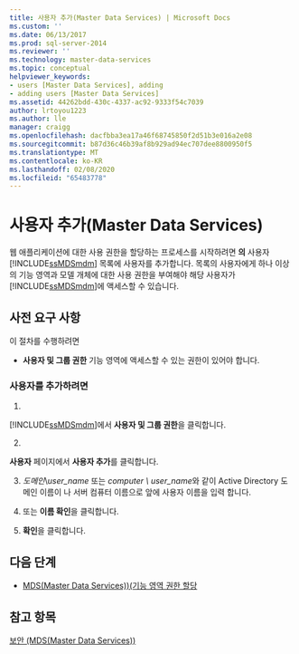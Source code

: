 ```yaml
---
title: 사용자 추가(Master Data Services) | Microsoft Docs
ms.custom: ''
ms.date: 06/13/2017
ms.prod: sql-server-2014
ms.reviewer: ''
ms.technology: master-data-services
ms.topic: conceptual
helpviewer_keywords:
- users [Master Data Services], adding
- adding users [Master Data Services]
ms.assetid: 44262bdd-430c-4337-ac92-9333f54c7039
author: lrtoyou1223
ms.author: lle
manager: craigg
ms.openlocfilehash: dacfbba3ea17a46f68745850f2d51b3e016a2e08
ms.sourcegitcommit: b87d36c46b39af8b929ad94ec707dee8800950f5
ms.translationtype: MT
ms.contentlocale: ko-KR
ms.lasthandoff: 02/08/2020
ms.locfileid: "65483778"
---
```

# <a name="add-a-user-master-data-services"></a>사용자 추가(Master Data Services)
  웹 애플리케이션에 대한 사용 권한을 할당하는 프로세스를 시작하려면 **의** 사용자 [!INCLUDE[ssMDSmdm](../includes/ssmdsmdm-md.md)] 목록에 사용자를 추가합니다. 목록의 사용자에게 하나 이상의 기능 영역과 모델 개체에 대한 사용 권한을 부여해야 해당 사용자가 [!INCLUDE[ssMDSmdm](../includes/ssmdsmdm-md.md)]에 액세스할 수 있습니다.  
  
## <a name="prerequisites"></a>사전 요구 사항  
 이 절차를 수행하려면  
  
-   
  **사용자 및 그룹 권한** 기능 영역에 액세스할 수 있는 권한이 있어야 합니다.  
  
### <a name="to-add-a-user"></a>사용자를 추가하려면  
  
1.  
  [!INCLUDE[ssMDSmdm](../includes/ssmdsmdm-md.md)]에서 **사용자 및 그룹 권한**을 클릭합니다.  
  
2.  
  **사용자** 페이지에서 **사용자 추가**를 클릭합니다.  
  
3.  *도메인*\\*user_name* 또는 *computer \ user_name*와 같이 Active Directory 도메인 이름이 나 서버 컴퓨터 이름으로 앞에 사용자 이름을 입력 합니다.  
  
4.  또는 **이름 확인**을 클릭합니다.  
  
5.  **확인**을 클릭합니다.  
  
## <a name="next-steps"></a>다음 단계  
  
-   [MDS(Master Data Services)&#41;&#40;기능 영역 권한 할당](assign-functional-area-permissions-master-data-services.md)  
  
## <a name="see-also"></a>참고 항목  
 [보안 &#40;MDS(Master Data Services)&#41;](../../2014/master-data-services/security-master-data-services.md)  
  
  
